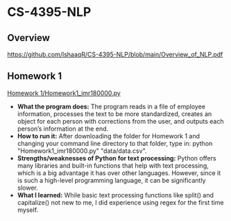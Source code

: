 # CS-4395-NLP

## Overview
https://github.com/IshaaqR/CS-4395-NLP/blob/main/Overview_of_NLP.pdf

## Homework 1
[Homework 1/Homework1_imr180000.py](https://github.com/IshaaqR/CS-4395-NLP/blob/main/Homework%201/Homework1_imr180000.py)
* **What the program does:** The program reads in a file of employee information, processes the text to be more standardized, creates an object for each person with corrections from the user, and outputs each person’s information at the end.
* **How to run it:** After downloading the folder for Homework 1 and changing your command line directory to that folder, type in: python "Homework1_imr180000.py" "data/data.csv".
* **Strengths/weaknesses of Python for text processing:** Python offers many libraries and built-in functions that help with text processing, which is a big advantage it has over other languages. However, since it is such a high-level programming language, it can be significantly slower.
* **What I learned:** While basic text processing functions like split() and capitalize() not new to me, I did experience using regex for the first time myself.
